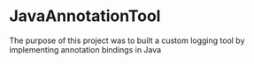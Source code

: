 # JavaAnnotationTool
The purpose of this project was to built a custom logging tool by implementing annotation bindings in Java
